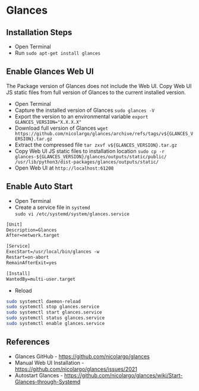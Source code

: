 # Glances

## Installation Steps

* Open Terminal
* Run `sudo apt-get install glances`

## Enable Glances Web UI

The Package version of Glances does not include the Web UI. Copy Web UI JS static files from full version of Glances to the current installed version.

* Open Terminal
* Capture the installed version of Glances `sudo glances -V`
* Export the version to an environmental variable `export GLANCES_VERSION="X.X.X.X"`
* Download full version of Glances `wget https://github.com/nicolargo/glances/archive/refs/tags/v${GLANCES_VERSION}.tar.gz`
* Extract the compressed file `tar zxvf v${GLANCES_VERSION}.tar.gz`
* Copy Web UI JS static files to installation location `sudo cp -r glances-${GLANCES_VERSION}/glances/outputs/static/public/ /usr/lib/python3/dist-packages/glances/outputs/static/`
* Open Web UI at `http://localhost:61208`

## Enable Auto Start

* Open Terminal
* Create a service file in `systemd`  
  `sudo vi /etc/systemd/system/glances.service`

```txt
[Unit]
Description=Glances
After=network.target

[Service]
ExecStart=/usr/local/bin/glances -w
Restart=on-abort
RemainAfterExit=yes

[Install]
WantedBy=multi-user.target
```

* Reload

```bash
sudo systemctl daemon-reload
sudo systemctl stop glances.service
sudo systemctl start glances.service
sudo systemctl status glances.service
sudo systemctl enable glances.service
```

## References

* Glances GitHub - <https://github.com/nicolargo/glances>
* Manual Web UI Installation - <https://github.com/nicolargo/glances/issues/2021>
* Autostart Glances - <https://github.com/nicolargo/glances/wiki/Start-Glances-through-Systemd>
